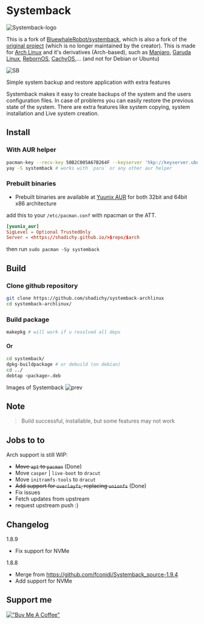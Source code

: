 # Systemback

![Systemback-logo](./systemback/logo.png)

This is a fork of [BluewhaleRobot/systemback](https://github.com/BluewhaleRobot/systemback), which is also a fork of the [original project](https://launchpad.net/systemback) (which is no longer maintained by the creator). This is made for [Arch Linux](http://archlinux.org/) and it's derivatives (Arch-based), such as [Manjaro](https://manjaro.org), [Garuda Linux](http://garudalinux.org/), [RebornOS](https://rebornos.org), [CachyOS](https://cachyos.org),... (and not for Debian or Ubuntu)

![SB](./systemback/systemback.png)

Simple system backup and restore application with extra features

Systemback makes it easy to create backups of the system and the users configuration files. In case of problems you can easily restore the previous state of the system. There are extra features like system copying, system installation and Live system creation.

## Install

### With AUR helper

```bash
pacman-key --recv-key 50B2C005A67B264F --keyserver 'hkp://keyserver.ubuntu.com:80'
yay -S systemback # works with `paru` or any other aur helper
```

### Prebuilt binaries

* Prebuilt binaries are available at [Yuunix AUR](https://github.com/shadichy/yuunix_aur) for both 32bit and 64bit x86 architecture

add this to your `/etc/pacman.conf` with npacman or the ATT.

```conf
[yuunix_aur]
SigLevel = Optional TrustedOnly
Server = <https://shadichy.github.io/>$repo/$arch
```

then run `sudo pacman -Sy systemback`

## Build

### Clone github repository

```bash
git clone https://github.com/shadichy/systemback-archlinux
cd systemback-archlinux/
```

### Build package

```bash
makepkg # will work if u resolved all deps
```

#### Or

```bash
cd systemback/
dpkg-buildpackage # or debuild (on debian)
cd ../
debtap <package>.deb
```

Images of Systemback
![prev](https://www.unixmen.com/wp-content/uploads/2014/07/Systemback_010.png)

## Note

> Build successful, installable, but some features may not work

## Jobs to to

Arch support is still WIP:

* ~~Move `apt` to `pacman`~~ (Done)
* Move `casper` | `live-boot` to `dracut`
* Move `initramfs-tools` to `dracut`
* ~~Add support for `overlayfs`, replacing `unionfs`~~ (Done)
* Fix issues
* Fetch updates from upstream
* request upstream push :)

## Changelog

1.8.9

* Fix support for NVMe

1.8.8

* Merge from <https://github.com/fconidi/Systemback_source-1.9.4>
* Add support for NVMe

## Support me

[!["Buy Me A Coffee"](https://www.buymeacoffee.com/assets/img/custom_images/orange_img.png)](https://www.buymeacoffee.com/shadichy)
